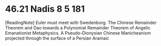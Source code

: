 # 46.21 Nadis 8 5 181

[ReadingNote] Euler must meet with Swedenborg. The Chinese Remainder Theorem and Dao towards a Polynomial Remainder Theorem of Angelic Emanationist Metaphysics. A Pseudo-Dionysian Chinese Manicheanism projected through the surface of a Persian Aramaic
